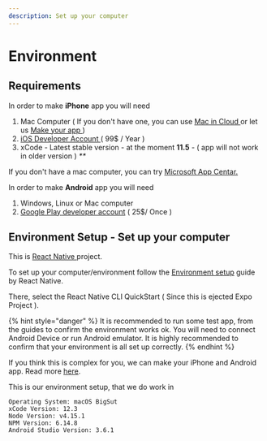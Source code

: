 ```yaml
---
description: Set up your computer
---
```


# Environment

## Requirements

In order to make **iPhone** app you will need

1. Mac Computer \( If you don't have one, you can use [Mac in Cloud ](https://www.macincloud.com/)or let us [Make your  app ](https://ftiger.mobidonia.com/)\)
2. [iOS Developer Account ](https://developer.apple.com/programs/) \( 99$ / Year \)
3. xCode - Latest stable version - at the moment **11.5** - \( app will not work in older version \) _\*\*_

If you don't have a mac computer, you can try [Microsoft App Centar.](https://appcenter.ms/apps)

In order to make **Android** app you will need

1. Windows, Linux or Mac computer
2. [Google Play developer account](https://play.google.com/apps/publish) \( 25$/ Once \)

## Environment Setup - Set up your computer

This is [React Native ](https://reactnative.dev/)project.

To set up your computer/environment follow the [Environment setup](https://reactnative.dev/docs/environment-setup) guide by React Native.

There, select the React Native CLI QuickStart \( Since this is ejected Expo Project \).

{% hint style="danger" %}
It is recommended to run some test app, from the guides to confirm the environment works ok. You will need to connect Android Device or run Android emulator. It is highly recommended to confirm that your environment is all set up correctly.
{% endhint %}

If you think this is complex for you, we can make your iPhone and Android app. Read more [here](https://ftiger.mobidonia.com/).

This is our environment setup, that we do work in

```text
Operating System: macOS BigSut
xCode Version: 12.3
Node Version: v4.15.1
NPM Version: 6.14.8
Android Studio Version: 3.6.1
```

